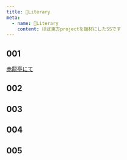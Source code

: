 ```yaml
---
title: 📖Literary
meta:
  - name: 📖Literary
    content: ほぼ東方projectを題材にしたSSです
---
```

## 001
[赤龍亭にて](赤龍亭にて.html "赤龍亭にて")
## 002
## 003
## 004
## 005